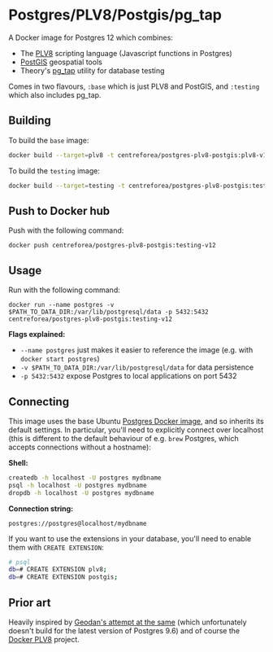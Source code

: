 # Postgres/PLV8/Postgis/pg_tap

A Docker image for Postgres 12 which combines:
- The [PLV8](https://github.com/plv8/plv8) scripting language (Javascript functions in Postgres)
- [PostGIS](https://postgis.net/) geospatial tools
- Theory's [pg_tap](https://github.com/theory/pgtap) utility for database testing

Comes in two flavours, `:base` which is just PLV8 and PostGIS, and `:testing` which also includes pg_tap.

## Building

To build the `base` image:

```sh
docker build --target=plv8 -t centreforea/postgres-plv8-postgis:plv8-v12 .
```

To build the `testing` image:

```sh
docker build --target=testing -t centreforea/postgres-plv8-postgis:testing-v12 .
```

## Push to Docker hub

Push with the following command:

```
docker push centreforea/postgres-plv8-postgis:testing-v12
```

## Usage

Run with the following command:

```
docker run --name postgres -v $PATH_TO_DATA_DIR:/var/lib/postgresql/data -p 5432:5432 centreforea/postgres-plv8-postgis:testing-v12
```

**Flags explained:**

- `--name postgres` just makes it easier to reference the image (e.g. with `docker start postgres`)
- `-v $PATH_TO_DATA_DIR:/var/lib/postgresql/data` for data persistence
- `-p 5432:5432` expose Postgres to local applications on port 5432

## Connecting

This image uses the base Ubuntu [Postgres Docker image](https://hub.docker.com/_/postgres), and so inherits its default settings. In particular, you'll need to explicitly connect over localhost (this is different to the default behaviour of e.g. `brew` Postgres, which accepts connections without a hostname):

**Shell:**

```sh
createdb -h localhost -U postgres mydbname
psql -h localhost -U postgres mydbname
dropdb -h localhost -U postgres mydbname
```

**Connection string:**

```
postgres://postgres@localhost/mydbname
```

If you want to use the extensions in your database, you'll need to enable them with `CREATE EXTENSION`:

```sh
# psql
db=# CREATE EXTENSION plv8;
db=# CREATE EXTENSION postgis;
```

## Prior art

Heavily inspired by [Geodan's attempt at the same](https://github.com/Geodan/docker-postgres-plv8-postgis) (which unfortunately doesn't build for the latest version of Postgres 9.6) and of course the [Docker PLV8](https://hub.docker.com/r/clkao/postgres-plv8/) project.
